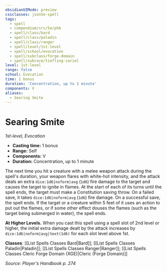 ```yaml
---
obsidianUIMode: preview
cssclasses: json5e-spell
tags:
  - spell
  - compendium/src/5e/phb
  - spell/class/bard
  - spell/class/paladin
  - spell/class/ranger
  - spell/level/1st-level
  - spell/school/evocation
  - spell/subclass/forge-domain
  - spell/subrace/tiefling-zariel
level: 1st-level
range: false
school: Evocation
time: 1 bonus
duration: 'Concentration, up to 1 minute'
components: V
aliases:
  - Searing Smite
---
```

# Searing Smite
*1st-level, Evocation*  

- **Casting time:** 1 bonus
- **Range:** Self
- **Components:** V
- **Duration:** Concentration, up to 1 minute

The next time you hit a creature with a melee weapon attack during the spell's duration, your weapon flares with white-hot intensity, and the attack deals an extra `dice:1d6|noform|avg` (`1d6`) fire damage to the target and causes the target to ignite in flames. At the start of each of its turns until the spell ends, the target must make a Constitution saving throw. On a failed save, it takes `dice:1d6|noform|avg` (`1d6`) fire damage. On a successful save, the spell ends. If the target or a creature within 5 feet of it uses an action to put out the flames, or if some other effect douses the flames (such as the target being submerged in water), the spell ends.

**At Higher Levels.** When you cast this spell using a spell slot of 2nd level or higher, the initial extra damage dealt by the attack increases by `dice:1d6|noform|avg|text(1d6)` for each slot level above 1st.

**Classes**: [[List Spells Classes Bard\|Bard]]; [[List Spells Classes Paladin\|Paladin]]; [[List Spells Classes Ranger\|Ranger]]; [[List Spells Classes Cleric Forge Domain (XGE)\|Cleric (Forge Domain)]]

*Source: Player's Handbook p. 274*

